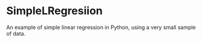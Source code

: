 # SimpleLRegresiion
An example of simple linear regression in Python, using a very small sample of data. 
